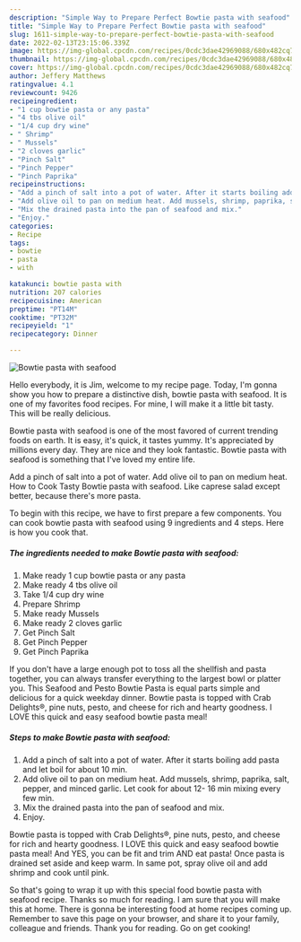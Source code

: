 ```yaml
---
description: "Simple Way to Prepare Perfect Bowtie pasta with seafood"
title: "Simple Way to Prepare Perfect Bowtie pasta with seafood"
slug: 1611-simple-way-to-prepare-perfect-bowtie-pasta-with-seafood
date: 2022-02-13T23:15:06.339Z
image: https://img-global.cpcdn.com/recipes/0cdc3dae42969088/680x482cq70/bowtie-pasta-with-seafood-recipe-main-photo.jpg
thumbnail: https://img-global.cpcdn.com/recipes/0cdc3dae42969088/680x482cq70/bowtie-pasta-with-seafood-recipe-main-photo.jpg
cover: https://img-global.cpcdn.com/recipes/0cdc3dae42969088/680x482cq70/bowtie-pasta-with-seafood-recipe-main-photo.jpg
author: Jeffery Matthews
ratingvalue: 4.1
reviewcount: 9426
recipeingredient:
- "1 cup bowtie pasta or any pasta"
- "4 tbs olive oil"
- "1/4 cup dry wine"
- " Shrimp"
- " Mussels"
- "2 cloves garlic"
- "Pinch Salt"
- "Pinch Pepper"
- "Pinch Paprika"
recipeinstructions:
- "Add a pinch of salt into a pot of water. After it starts boiling add pasta and let boil for about 10 min."
- "Add olive oil to pan on medium heat. Add mussels, shrimp, paprika, salt, pepper, and minced garlic. Let cook for about 12- 16 min mixing every few min."
- "Mix the drained pasta into the pan of seafood and mix."
- "Enjoy."
categories:
- Recipe
tags:
- bowtie
- pasta
- with

katakunci: bowtie pasta with 
nutrition: 207 calories
recipecuisine: American
preptime: "PT14M"
cooktime: "PT32M"
recipeyield: "1"
recipecategory: Dinner

---
```



![Bowtie pasta with seafood](https://img-global.cpcdn.com/recipes/0cdc3dae42969088/680x482cq70/bowtie-pasta-with-seafood-recipe-main-photo.jpg)

Hello everybody, it is Jim, welcome to my recipe page. Today, I'm gonna show you how to prepare a distinctive dish, bowtie pasta with seafood. It is one of my favorites food recipes. For mine, I will make it a little bit tasty. This will be really delicious.

Bowtie pasta with seafood is one of the most favored of current trending foods on earth. It is easy, it's quick, it tastes yummy. It's appreciated by millions every day. They are nice and they look fantastic. Bowtie pasta with seafood is something that I've loved my entire life.

Add a pinch of salt into a pot of water. Add olive oil to pan on medium heat. How to Cook Tasty Bowtie pasta with seafood. Like caprese salad except better, because there&#39;s more pasta.


To begin with this recipe, we have to first prepare a few components. You can cook bowtie pasta with seafood using 9 ingredients and 4 steps. Here is how you cook that.

<!--inarticleads1-->

##### The ingredients needed to make Bowtie pasta with seafood:

1. Make ready 1 cup bowtie pasta or any pasta
1. Make ready 4 tbs olive oil
1. Take 1/4 cup dry wine
1. Prepare  Shrimp
1. Make ready  Mussels
1. Make ready 2 cloves garlic
1. Get Pinch Salt
1. Get Pinch Pepper
1. Get Pinch Paprika


If you don&#39;t have a large enough pot to toss all the shellfish and pasta together, you can always transfer everything to the largest bowl or platter you. This Seafood and Pesto Bowtie Pasta is equal parts simple and delicious for a quick weekday dinner. Bowtie pasta is topped with Crab Delights®, pine nuts, pesto, and cheese for rich and hearty goodness. I LOVE this quick and easy seafood bowtie pasta meal! 

<!--inarticleads2-->

##### Steps to make Bowtie pasta with seafood:

1. Add a pinch of salt into a pot of water. After it starts boiling add pasta and let boil for about 10 min.
1. Add olive oil to pan on medium heat. Add mussels, shrimp, paprika, salt, pepper, and minced garlic. Let cook for about 12- 16 min mixing every few min.
1. Mix the drained pasta into the pan of seafood and mix.
1. Enjoy.


Bowtie pasta is topped with Crab Delights®, pine nuts, pesto, and cheese for rich and hearty goodness. I LOVE this quick and easy seafood bowtie pasta meal! And YES, you can be fit and trim AND eat pasta! Once pasta is drained set aside and keep warm. In same pot, spray olive oil and add shrimp and cook until pink. 

So that's going to wrap it up with this special food bowtie pasta with seafood recipe. Thanks so much for reading. I am sure that you will make this at home. There is gonna be interesting food at home recipes coming up. Remember to save this page on your browser, and share it to your family, colleague and friends. Thank you for reading. Go on get cooking!
